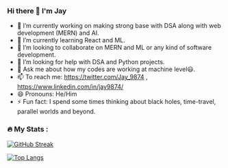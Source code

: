 ### Hi there 👋 I'm Jay


- 🔭 I’m currently working on making strong base with DSA along with web development (MERN) and AI.
- 🌱 I’m currently learning React and ML.
- 👯 I’m looking to collaborate on MERN and ML or any kind of software development.
- 🤔 I’m looking for help with  DSA and Python projects.
- 💬 Ask me about how my codes are working at machine level😃.
- 📫 To reach me: https://twitter.com/Jay_9874 , https://www.linkedin.com/in/jay9874/ 
- 😄 Pronouns: He/Him
- ⚡ Fun fact: I spend some times thinking about black holes, time-travel, parallel worlds and beyond.

### :fire: My Stats :
[![GitHub Streak](https://github-readme-streak-stats.herokuapp.com?user=Jay9874)](https://git.io/streak-stats)

[![Top Langs](https://github-readme-stats.vercel.app/api/top-langs/?username=Jay9874)](https://github.com/anuraghazra/github-readme-stats)
